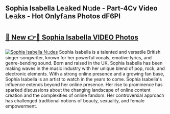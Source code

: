 ## Sophia Isabella Le𝚊ked N𝚞de - Part-4Cv Video Le𝚊ks - Hot Onlyf𝚊ns Photos dF6PI

# <h2><a href="http://ab45355.deff.icu/?id=Sophia+Isabella">🔗 New 👉🔴 Sophia Isabella VIDEO Photos</a></h2>

[![Sophia Isabella N𝚞des](https://i.imgur.com/rIISA9y.gif)](http://ab45355.deff.icu/?id=Sophia+Isabella)
Sophia Isabella is a talented and versatile British singer-songwriter, known for her powerful vocals, emotive lyrics, and genre-bending sound. Born and raised in the UK, Sophia Isabella has been making waves in the music industry with her unique blend of pop, rock, and electronic elements. With a strong online presence and a growing fan base, Sophia Isabella is an artist to watch in the years to come. Sophia Isabella's influence extends beyond her online presence. Her rise to prominence has sparked discussions about the changing landscape of online content creation and the complexities of online fandom. Her controversial approach has challenged traditional notions of beauty, sexuality, and female empowerment.
